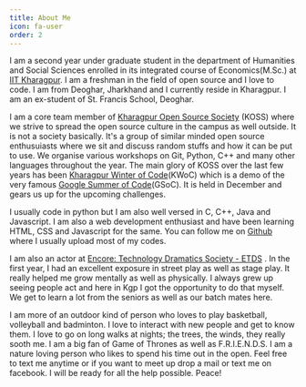 ```yaml
---
title: About Me
icon: fa-user
order: 2
---
```


I am a second year under graduate student in the department of Humanities and Social Sciences enrolled in its integrated course of Economics(M.Sc.) at [IIT Kharagpur][iitkgp]. I am a freshman in the field of open source and I love to code. I am from Deoghar, Jharkhand and I currently reside in Kharagpur. I am an ex-student of St. Francis School, Deoghar.

I am a core team member of [Kharagpur Open Source Society][koss] (KOSS) where we strive to spread the open source culture in the campus as well outside. It is not a society basically. It's a group of similar minded open source enthusuiasts where we sit and discuss random stuffs and how it can be put to use. We organise various workshops on Git, Python, C++ and many other languages throughout the year. The main glory of KOSS over the last few years has been [Kharagpur Winter of Code][kwoc](KWoC) which is a demo of the very famous [Google Summer of Code][gsoc](GSoC). It is held in December and gears us up for the upcoming challenges.

I usually code in python but I am also well versed in C, C++, Java and Javascript. I am also a web development enthusiast and have been learning HTML, CSS and Javascript for the same. You can follow me on [Github][github] where I usually upload most of my codes.

I am also an actor at [Encore: Technology Dramatics Society - ETDS][encore] . In the first year, I had an excellent exposure in street play as well as stage play. It really helped me grow mentally as well as physically. I always grew up seeing people act and here in Kgp I got the opportunity to do that myself. We get to learn a lot from the seniors as well as our batch mates here.

I am more of an outdoor kind of person who loves to play basketball, volleyball and badminton. I love to interact with new people and get to know them. I love to go on long walks at nights; the trees, the winds, they really sooth me. I am a big fan of Game of Thrones as well as F.R.I.E.N.D.S. I am a nature loving person who likes to spend his time out in the open. Feel free to text me anytime or if you want to meet up drop a mail or text me on facebook. I will be ready for all the help possible. Peace!

[iitkgp]: http://www.iitkgp.ac.in/
[koss]: https://kossiitkgp.in/
[kwoc]: https://kwoc2016.kossiitkgp.in/
[gsoc]: https://summerofcode.withgoogle.com/
[encore]: https://www.facebook.com/TDSEncore/
[github]: https://github.com/nikhilch23/